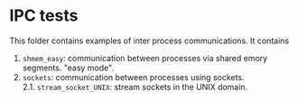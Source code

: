 # IPC tests

This folder contains examples of inter process communications. It contains

1. `shmem_easy`:  communication between processes via shared emory segments. 
                  "easy mode". 
2. `sockets`: communication between processes using sockets.   
  2.1. `stream_socket_UNIX`: stream sockets in the UNIX domain. 
